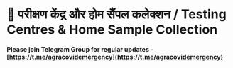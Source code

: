 # 🧪 परीक्षण केंद्र और होम सैंपल कलेक्शन /  Testing Centres & Home Sample Collection

#### Please join Telegram Group for regular updates - [https://t.me/agracovidemergency](https://t.me/agracovidemergency)

